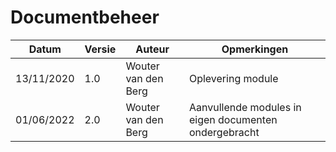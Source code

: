 # Documentbeheer

| Datum      | Versie | Auteur              | Opmerkingen                                           |
| ---------- | ------ | ------------------- | ----------------------------------------------------- |
| 13/11/2020 | 1.0    | Wouter van den Berg | Oplevering module                                     |
| 01/06/2022 | 2.0    | Wouter van den Berg | Aanvullende modules in eigen documenten ondergebracht |

